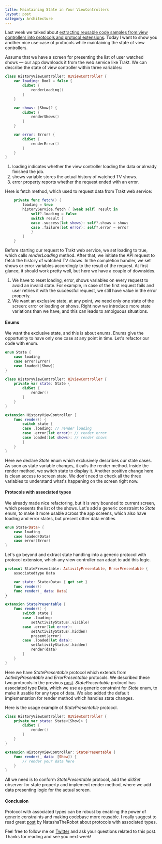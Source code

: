 ```yaml
---
title: Maintaining State in Your ViewControllers
layout: post
category: Architecture
---
```


Last week we talked about [extracting reusable code samples from view controllers into protocols and protocol extensions](/2019/01/17/using-protocols-as-composable-extensions/). Today I want to show you another nice use case of protocols while maintaining the state of view controllers. 

Assume that we have a screen for presenting the list of user watched shows — our app downloads it from the web service like Trakt. We can describe the state of view controller within three variables:

```swift
class HistoryViewController: UIViewController {
    var loading: Bool = false {
        didSet {
            renderLoading()
        }
    }

    var shows: [Show]? {
        didSet {
            renderShows()
        }
    }

    var error: Error? {
        didSet {
            renderError()
        }
    }
}
```

1. loading indicates whether the view controller loading the data or already finished the job.
2. shows variable stores the actual history of watched TV shows.
3. error property reports whether the request ended with an error.

Here is fetch method, which used to request data from Trakt web service:

```swift
    private func fetch() {
        loading = true
        historyService.fetch { [weak self] result in
            self?.loading = false
            switch result {
            case .success(let shows): self?.shows = shows
            case .failure(let error): self?.error = error
            }
        }
    }
```

Before starting our request to Trakt web service, we set loading to true, which calls *renderLoading* method. After that, we initiate the API request to fetch the history of watched TV shows. In the completion handler, we set shows or error variables accordingly to the result of the request. At first glance, it should work pretty well, but here we have a couple of downsides.

1. We have to reset loading, error, shows variables on every request to avoid an invalid state. For example, in case of the first request fails and user retries it with the successful request, we still have value in the error property.
2. We want an exclusive state, at any point, we need only one state of the screen: error or loading or shows. Right now we introduce more state variations than we have, and this can leads to ambiguous situations.

#### Enums
We want the exclusive state, and this is about enums. Enums give the opportunity to have only one case at any point in time. Let's refactor our code with enum.

```swift
enum State {
    case loading
    case error(Error)
    case loaded([Show])
}

class HistoryViewController: UIViewController {
    private var state: State {
        didSet {
            render()
        }
    }
}

extension HistoryViewController {
    func render() {
        switch state {
        case .loading: // render loading
        case .error(let error): // render error
        case loaded(let shows): // render shows
        }
    }
}
```

Here we declare *State* enum which exclusively describes our state cases. As soon as state variable changes, it calls the render method. Inside the render method, we switch state to display it. Another positive change here is clean access to screen state. We don't need to check all the three variables to understand what's happening on the screen right now.

#### Protocols with associated types
We already made nice refactoring, but it is very bounded to current screen, which presents the list of the shows. Let's add a generic constraint to *State* enum, to make it more usable across the app screens, which also have loading and error states, but present other data entities.

```swift
enum State<Data> {
    case loading
    case loaded(Data)
    case error(Error)
}
```

Let's go beyond and extract state handling into a generic protocol with protocol extension, which any view controller can adapt to add this logic.

```swift
protocol StatePresentable: ActivityPresentable, ErrorPresentable {
    associatedtype Data

    var state: State<Data> { get set }
    func render()
    func render(_ data: Data)
}

extension StatePresentable {
    func render() {
        switch state {
        case .loading:
            setActivityStatus(.visible)
        case .error(let error):
            setActivityStatus(.hidden)
            present(error)
        case .loaded(let data):
            setActivityStatus(.hidden)
            render(data)
        }
    }
}
```

Here we have *StatePresentable* protocol which extends from *ActivityPresentable* and *ErrorPresentable* protocols. We described these two protocols in the previous [post](/2019/01/17/using-protocols-as-composable-extensions/).
*StatePresentable* protocol has associated type Data, which we use as generic constraint for *State* enum, to make it usable for any type of data. We also added the default implementation for render method which handles state changes.

Here is the usage example of *StatePresentable* protocol.

```swift
class HistoryViewController: UIViewController {
    private var state: State<[Show]> {
        didSet {
            render()
        }
    }
}

extension HistoryViewController: StatePresentable {
    func render(_ data: [Show]) {
        // render your data here
    }
}
```

All we need is to conform *StatePresentable* protocol, add the *didSet* observer for state property and implement render method, where we add data presenting logic for the actual screen.

#### Conclusion
Protocol with associated types can be robust by enabling the power of generic constraints and making codebase more reusable. I really suggest to read great [post](https://www.natashatherobot.com/swift-what-are-protocols-with-associated-types/) by NatashaTheRobot about protocols with associated types. 

Feel free to follow me on [Twitter](https://twitter.com/mecid) and ask your questions related to this post. Thanks for reading and see you next week!